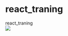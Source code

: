 # react_traning
react_traning <br>
<img src="https://github.com/AndrewGitHabSource/react_traning/img.png">
